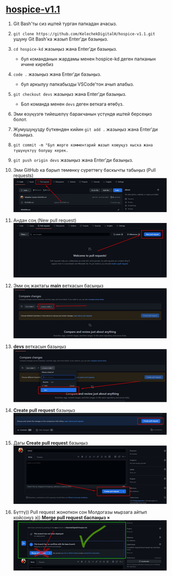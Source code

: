 # [hospice-v1.1](https://kelechekdigitalh.github.io/hospice-v1.1/main-page "Hospice v1.1")

1. Git Bash'ты сиз иштей турган папкадан ачасыз.
2. `git clone https://github.com/KelechekDigitalH/hospice-v1.1.git` ушуну Git Bash'ка жазып Enter'ди базыңыз.
3. `cd hospice-kd` жазыңыз жана Enter'ди базыңыз.
   - бул команданын жардамы менен hospice-kd деген папканын ичине киребиз
4. `code .` жазыңыз жана Enter'ди базыңыз.
   - бул аркылуу папкабызды VSCode'тон ачып алабыз.
5. `git checkout devs` жазыңыз жана Enter'ди базыңыз.
   - Бол команда менен `devs` деген веткага өтөбүз.
6. Эми өзүңүзгө тийешелүү баракчанын үстүндө иштей берсеңиз болот.
7. Жумушуңузду бүткөндөн кийин `git add .` жазыңыз жана Enter'ди базыңыз.
8. `git commit -m "Бул жерге комментарий жазып коюуңуз кыска жана түшүнүктүү болушу керек.`
9. `git push origin devs` жазыңыз жана Enter'ди базыңыз.
10. Эми GitHub ка барып төмөнкү сүрөттөгү баскычты табыңыз (Pull requests)
    ![alt](assets/1.jpg)

11. Андан соң (New pull request)
    ![alt](assets/2.jpg)

12. Эми оң жактагы **main** веткасын басыңыз
    ![alt](assets/3.jpg)

13. **devs** веткасын базыңыз
    ![alt](assets/4.jpg)

14. **Create pull request** базыңыз
    ![alt](assets/5.jpg)

15. Дагы **Create pull request** базыңыз
    ![alt](assets/7.jpg)

16. Бүттү)) Pull request жоноткон сон Молдогазы мырзага айтып койсонуз э))
    **Merge pull request баспаңыз ×**
    ![alt](assets/6.jpg)
